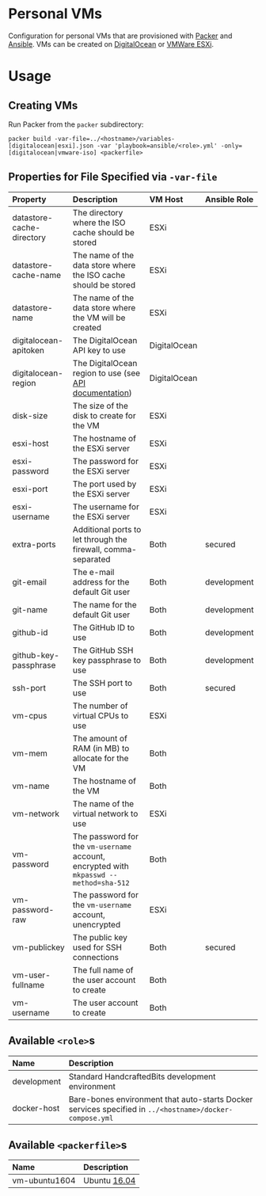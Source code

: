 # Personal VMs

Configuration for personal VMs that are provisioned with [Packer](https://www.packer.io) and
[Ansible](https://www.ansible.com).  VMs can be created on [DigitalOcean](https://www.digitalocean.com) or
[VMWare ESXi](https://www.vmware.com/products/vsphere-hypervisor.html).

# Usage

## Creating VMs

Run Packer from the `packer` subdirectory:

```shell
packer build -var-file=../<hostname>/variables-[digitalocean|esxi].json -var 'playbook=ansible/<role>.yml' -only=[digitalocean|vmware-iso] <packerfile> 
```

## Properties for File Specified via `-var-file`

| Property                  | Description                                                                                                             | VM Host      | Ansible Role |
| :------------------------ | :---------------------------------------------------------------------------------------------------------------------- | :----------- | :----------- |
| datastore-cache-directory | The directory where the ISO cache should be stored                                                                      | ESXi         |              |
| datastore-cache-name      | The name of the data store where the ISO cache should be stored                                                         | ESXi         |              |
| datastore-name            | The name of the data store where the VM will be created                                                                 | ESXi         |              |
| digitalocean-apitoken     | The DigitalOcean API key to use                                                                                         | DigitalOcean |              |
| digitalocean-region       | The DigitalOcean region to use (see [API documentation](https://developers.digitalocean.com/documentation/v2/#regions)) | DigitalOcean |              |
| disk-size                 | The size of the disk to create for the VM                                                                               | ESXi         |              |
| esxi-host                 | The hostname of the ESXi server                                                                                         | ESXi         |              |
| esxi-password             | The password for the ESXi server                                                                                        | ESXi         |              |
| esxi-port                 | The port used by the ESXi server                                                                                        | ESXi         |              |
| esxi-username             | The username for the ESXi server                                                                                        | ESXi         |              |
| extra-ports               | Additional ports to let through the firewall, comma-separated                                                           | Both         | secured      |
| git-email                 | The e-mail address for the default Git user                                                                             | Both         | development  |
| git-name                  | The name for the default Git user                                                                                       | Both         | development  |
| github-id                 | The GitHub ID to use                                                                                                    | Both         | development  |
| github-key-passphrase     | The GitHub SSH key passphrase to use                                                                                    | Both         | development  |
| ssh-port                  | The SSH port to use                                                                                                     | Both         | secured      |
| vm-cpus                   | The number of virtual CPUs to use                                                                                       | ESXi         |              |
| vm-mem                    | The amount of RAM (in MB) to allocate for the VM                                                                        | Both         |              |
| vm-name                   | The hostname of the VM                                                                                                  | Both         |              |
| vm-network                | The name of the virtual network to use                                                                                  | ESXi         |              |
| vm-password               | The password for the `vm-username` account, encrypted with `mkpasswd --method=sha-512`                                  | Both         |              |
| vm-password-raw           | The password for the `vm-username` account, unencrypted                                                                 | ESXi         |              |
| vm-publickey              | The public key used for SSH connections                                                                                 | Both         | secured      |
| vm-user-fullname          | The full name of the user account to create                                                                             | Both         |              |
| vm-username               | The user account to create                                                                                              | Both         |              |  |

## Available `<role>`s

| Name        | Description                                                                                             |
| :---------- | :------------------------------------------------------------------------------------------------------ |
| development | Standard HandcraftedBits development environment                                                        |
| docker-host | Bare-bones environment that auto-starts Docker services specified in `../<hostname>/docker-compose.yml` |

## Available `<packerfile>`s

| Name          | Description                                       |
| :------------ | :------------------------------------------------ |
| vm-ubuntu1604 | Ubuntu [16.04](http://releases.ubuntu.com/16.04/) |
